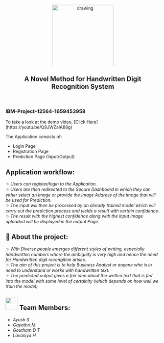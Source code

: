 <br>
<div align="center">
<img src="https://upload.wikimedia.org/wikipedia/commons/5/51/IBM_logo.svg"  align="center" alt="drawing" width="200" />
  <h2 align="center"> A Novel Method for Handwritten Digit Recognition System <br></h2>

  </div>

 <br> 
 <h3>IBM-Project-12564-1659453958</h3>  
 To take a look at the demo video, [Click Here](https://youtu.be/Q8JWZalA88g)
 
 The Application consists of:
 <ul>
  <li>Login Page</li>
  <li>Registration Page</li>
  <li>Prediction Page (Input/Output)</li>
 </ul>

<h2> Application workflow:</h2><i>
✨ Users can register/login to the Application. <br>
✨ Users are then redirected to the Secure Dashboard in which they can either select an Image or provide the Image Address of the image that will be used for Prediction. <br>
✨ The input will then be processed by an already trained model which will carry out the prediction process and yields a result with certain confidence. <br>
✨ The result with the highest confidence along with the input image uploaded will be displayed in the output Page. <br>
  </i>


<h2>📃 About the project:</h2><i>
✨ With Diverse people emerges different styles of writing, especially handwritten numbers where the ambiguity is very high and hence the need for  Handwritten digit recongition arises. <br>
✨ The aim of this project is to help Business Analyst or anyone who is in need to understand or works with handwritten text. <br>
✨ The predicted output gives a fair idea about the written text that is fed into the model with some level of certainity (which depends on how well we train the model) <br>
  </i>

<h2><img src="https://raw.githubusercontent.com/Tarikul-Islam-Anik/Animated-Fluent-Emojis/master/Emojis/People%20with%20professions/Man%20Technologist%20Light%20Skin%20Tone.png" width="40px"> Team Members: </h2> 
<ul><i>
  <li> Ayush S </li>
  <li> Gayathri M </li>
  <li> Goutham D T </li>
  <li> Lavaniya H </li>
  </i>
  </ul>
<br>
    
